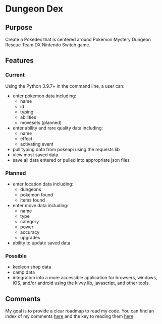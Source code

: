 # Dungeon Dex

## Purpose

Create a Pokedex that is centered around Pokemon Mystery Dungeon Rescue Team DX Nintendo Switch game.

## Features

### Current

Using the Python 3.9.7+ in the command line, a user can:

- enter pokemon data including:
  - name
  - id
  - typing
  - abilities
  - movesets (planned)
- enter ability and rare quality data including:
  - name
  - effect
  - activating event
- pull typing data from pokeapi using the requests lib
- view most saved data
- save all data entered or pulled into appropriate json files

### Planned

- enter location data including:
  - dungeons
  - pokemon found
  - items found
- enter move data including:
  - name
  - type
  - category
  - power
  - accuracy
  - upgrades
- ability to update saved data

### Possible

- kecleon shop data
- camp data
- integration into a more accessible application for browsers, windows, iOS, and/or android using the kivvy lib, javascript, and other tools.

## Comments

My goal is to provide a clear roadmap to read my code. You can find an index of my comments [here](./comment-index.md) and the key to reading them [here](./comment-key.md).
